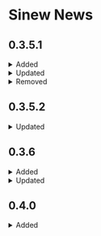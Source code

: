 Sinew News
================

## 0.3.5.1

<details>
<summary>
Added
</summary>

-   `NEWS.md` file to track changes to the package.
-   [pretty\_namespaces](https://yonicd.github.io/sinew/reference/pretty_namespace.html)
    -   Function that autoappends namespace to functions in script by
        searchpath order.
-   [create\_yml](https://yonicd.github.io/sinew/reference/create_yml.html)
    -   Functions that creates `_sinewconfig.yml` in the current project
        root directory, and updates `.Rbuildignore`.

</details>
<details>
<summary>
Updated
</summary>

-   [makeImport](https://yonicd.github.io/sinew/reference/make_import.html)
    -   Writes directly to DESCRIPTION file.
-   [untangle](https://yonicd.github.io/sinew/reference/untangle.html)
    -   Create the `body.R` file in the working directory instead of the
        directory where the functions are created.
    -   Naming scheme for files is updated to replace all `.` in
        function names to `_`.

</details>
<details>
<summary>
Removed
</summary>

-   [makeImport](https://yonicd.github.io/sinew/reference/make_import.html)
    -   does not create namespace output

</details>

## 0.3.5.2

<details>
<summary>
Updated
</summary>

-   Fixed bug in `pretty_namespace` when global env is empty.

</details>

## 0.3.6

<details>
<summary>
Added
</summary>

-   `pretty_namespace`
    -   add console summary output for changes in file

</details>
<details>
<summary>
Updated
</summary>

-   Fixed bugs in `pretty_namespace`
    -   correct shift in lines with multiple namespaces
    -   search only exported namespace functions
    -   function split up into smaller functions found in pretty\_utils

</details>

## 0.4.0

<details>
<summary>
Added
</summary>

-   `make_force_packages`
    -   create lists for usage with `pretty_namespace` force argument.

</details>
